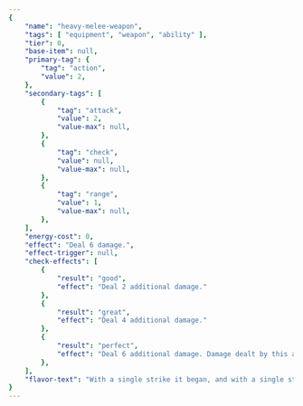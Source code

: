 ```yaml
---
{
	"name": "heavy-melee-weapon",
	"tags": [ "equipment", "weapon", "ability" ],
	"tier": 0,
	"base-item": null,
	"primary-tag": {
		"tag": "action",
		"value": 2,
	},
	"secondary-tags": [
		{
			"tag": "attack",
			"value": 2,
			"value-max": null,
		},
		{
			"tag": "check",
			"value": null,
			"value-max": null,
		},
		{
			"tag": "range",
			"value": 1,
			"value-max": null,
		},
	],
	"energy-cost": 0,
	"effect": "Deal 6 damage.",
	"effect-trigger": null,
	"check-effects": [
		{
			"result": "good",
			"effect": "Deal 2 additional damage."
		},
		{
			"result": "great",
			"effect": "Deal 4 additional damage."
		},
		{
			"result": "perfect",
			"effect": "Deal 6 additional damage. Damage dealt by this ability is piercing damage."
		},
	],
	"flavor-text": "With a single strike it began, and with a single strike it ends.",
}
---
```


